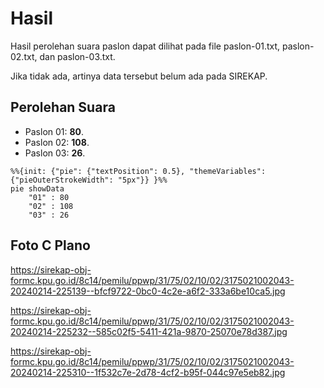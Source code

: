 # Hasil

Hasil perolehan suara paslon dapat dilihat pada file paslon-01.txt, paslon-02.txt, dan paslon-03.txt.

Jika tidak ada, artinya data tersebut belum ada pada SIREKAP.

## Perolehan Suara

 * Paslon 01: **80**.
 * Paslon 02: **108**.
 * Paslon 03: **26**.

```mermaid
%%{init: {"pie": {"textPosition": 0.5}, "themeVariables": {"pieOuterStrokeWidth": "5px"}} }%%
pie showData
    "01" : 80
    "02" : 108
    "03" : 26
```
## Foto C Plano

https://sirekap-obj-formc.kpu.go.id/8c14/pemilu/ppwp/31/75/02/10/02/3175021002043-20240214-225139--bfcf9722-0bc0-4c2e-a6f2-333a6be10ca5.jpg

https://sirekap-obj-formc.kpu.go.id/8c14/pemilu/ppwp/31/75/02/10/02/3175021002043-20240214-225232--585c02f5-5411-421a-9870-25070e78d387.jpg

https://sirekap-obj-formc.kpu.go.id/8c14/pemilu/ppwp/31/75/02/10/02/3175021002043-20240214-225310--1f532c7e-2d78-4cf2-b95f-044c97e5eb82.jpg
